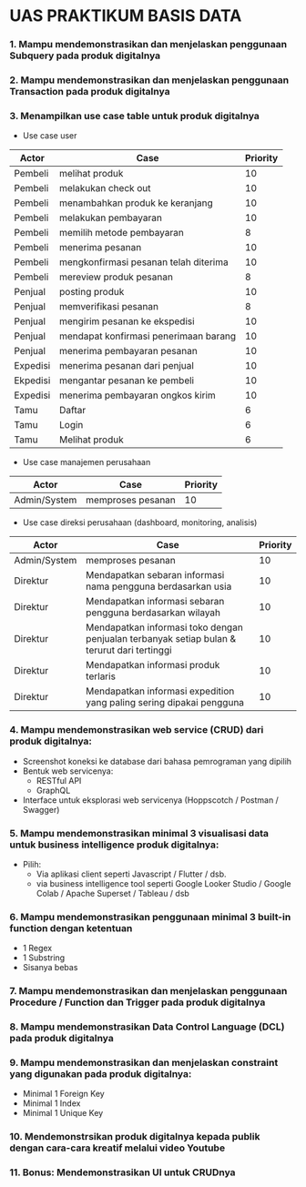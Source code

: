 # UAS PRAKTIKUM BASIS DATA

### 1. Mampu mendemonstrasikan dan menjelaskan penggunaan Subquery pada produk digitalnya

### 2. Mampu mendemonstrasikan dan menjelaskan penggunaan Transaction pada produk digitalnya
### 3. Menampilkan use case table untuk produk digitalnya
- Use case user

| Actor | Case | Priority |
| --- | --- | --- |
| Pembeli | melihat produk | 10 |
| Pembeli | melakukan check out | 10 |
| Pembeli | menambahkan produk ke keranjang | 10 |
| Pembeli | melakukan pembayaran | 10 |
| Pembeli | memilih metode pembayaran | 8 |
| Pembeli | menerima pesanan | 10 |
| Pembeli | mengkonfirmasi pesanan telah diterima | 10 |
| Pembeli | mereview produk pesanan | 8 |
| Penjual | posting produk | 10 |
| Penjual | memverifikasi pesanan | 8 |
| Penjual | mengirim pesanan ke ekspedisi | 10 |
| Penjual | mendapat konfirmasi penerimaan barang | 10 |
| Penjual | menerima pembayaran pesanan | 10 |
| Expedisi | menerima pesanan dari penjual | 10 |
| Ekpedisi | mengantar pesanan ke pembeli | 10 |
| Expedisi | menerima pembayaran ongkos kirim | 10 |
| Tamu | Daftar | 6 |
| Tamu | Login | 6 |
| Tamu | Melihat produk | 6 |
- Use case manajemen perusahaan

| Actor | Case | Priority |
| --- | --- | --- |
| Admin/System | memproses pesanan | 10 |

- Use case direksi perusahaan (dashboard, monitoring, analisis)

| Actor | Case | Priority |
| --- | --- | --- |
| Admin/System | memproses pesanan | 10 |
| Direktur | Mendapatkan sebaran informasi nama pengguna berdasarkan usia | 10 |
| Direktur | Mendapatkan informasi sebaran pengguna berdasarkan wilayah | 10 |
| Direktur | Mendapatkan informasi toko dengan penjualan terbanyak setiap bulan & terurut dari tertinggi | 10 |
| Direktur | Mendapatkan informasi produk terlaris | 10 |
| Direktur | Mendapatkan informasi expedition yang paling sering dipakai pengguna | 10 |

### 4. Mampu mendemonstrasikan web service (CRUD) dari produk digitalnya: 
- Screenshot koneksi ke database dari bahasa pemrograman yang dipilih
- Bentuk web servicenya: 
  - RESTful API
  - GraphQL
- Interface untuk eksplorasi web servicenya (Hoppscotch / Postman / Swagger)
### 5. Mampu mendemonstrasikan minimal 3 visualisasi data untuk business intelligence produk digitalnya: 
- Pilih: 
  - Via aplikasi client seperti Javascript / Flutter / dsb.
  - via business intelligence tool seperti Google Looker Studio / Google Colab / Apache Superset / Tableau / dsb
### 6. Mampu mendemonstrasikan penggunaan minimal 3 built-in function dengan ketentuan
  - 1 Regex
  - 1 Substring
  - Sisanya bebas
### 7. Mampu mendemonstrasikan dan menjelaskan penggunaan Procedure / Function dan Trigger pada produk digitalnya
### 8. Mampu mendemonstrasikan Data Control Language (DCL) pada produk digitalnya
### 9. Mampu mendemonstrasikan dan menjelaskan constraint yang digunakan pada produk digitalnya: 
  - Minimal 1 Foreign Key
  - Minimal 1 Index
  - Minimal 1 Unique Key
### 10. Mendemonstrsikan produk digitalnya kepada publik dengan cara-cara kreatif melalui video Youtube
### 11. Bonus: Mendemonstrasikan UI untuk CRUDnya
